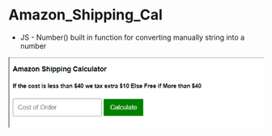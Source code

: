 # Amazon_Shipping_Cal
- JS - Number() built in function for converting manually string into a number
 <img src="./images/ShippingCalculation.png" alt="Amazon_shipping_calc">

